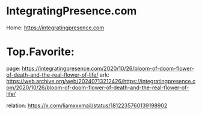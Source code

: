 # IntegratingPresence.com
Home: https://integratingpresence.com

# Top.Favorite:
page: https://integratingpresence.com/2020/10/26/bloom-of-doom-flower-of-death-and-the-real-flower-of-life/ ark: https://web.archive.org/web/20240713212426/https://integratingpresence.com/2020/10/26/bloom-of-doom-flower-of-death-and-the-real-flower-of-life/

relation: https://x.com/liamxxxmail/status/1812235760139198902
